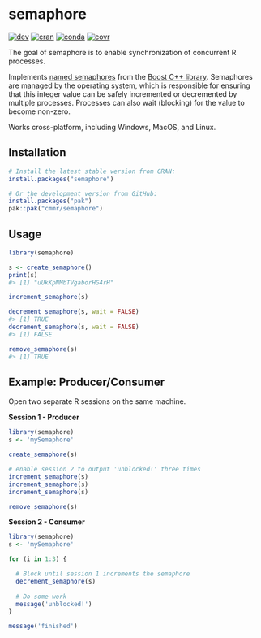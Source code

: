 # semaphore

<!-- badges: start -->
[![dev](https://github.com/cmmr/semaphore/actions/workflows/R-CMD-check.yaml/badge.svg)](https://github.com/cmmr/semaphore/actions/workflows/R-CMD-check.yaml)
[![cran](https://www.r-pkg.org/badges/version/semaphore)](https://CRAN.R-project.org/package=semaphore)
[![conda](https://anaconda.org/conda-forge/r-semaphore/badges/version.svg)](https://anaconda.org/conda-forge/r-semaphore)
[![covr](https://codecov.io/gh/cmmr/semaphore/graph/badge.svg)](https://app.codecov.io/gh/cmmr/semaphore)
<!-- badges: end -->


The goal of semaphore is to enable synchronization of concurrent R processes.

Implements [named semaphores](https://www.boost.org/doc/libs/1_86_0/doc/html/doxygen/boost_interprocess_header_reference/classboost_1_1interprocess_1_1named__semaphore.html)
from the [Boost C++ library](https://www.boost.org/). 
Semaphores are managed by the operating system, which is responsible for 
ensuring that this integer value can be safely incremented or decremented by 
multiple processes. 
Processes can also wait (blocking) for the value to become non-zero.

Works cross-platform, including Windows, MacOS, and Linux.


## Installation

``` r
# Install the latest stable version from CRAN:
install.packages("semaphore")

# Or the development version from GitHub:
install.packages("pak")
pak::pak("cmmr/semaphore")
```



## Usage

``` r
library(semaphore)

s <- create_semaphore()
print(s)
#> [1] "uUkKpNMbTVgaborHG4rH"

increment_semaphore(s)

decrement_semaphore(s, wait = FALSE)
#> [1] TRUE
decrement_semaphore(s, wait = FALSE)
#> [1] FALSE

remove_semaphore(s)
#> [1] TRUE
```



## Example: Producer/Consumer

Open two separate R sessions on the same machine.

**Session 1 - Producer**
``` r
library(semaphore)
s <- 'mySemaphore'

create_semaphore(s)

# enable session 2 to output 'unblocked!' three times
increment_semaphore(s)
increment_semaphore(s)
increment_semaphore(s)

remove_semaphore(s)
```

**Session 2 - Consumer**
``` r
library(semaphore)
s <- 'mySemaphore'

for (i in 1:3) {

  # Block until session 1 increments the semaphore
  decrement_semaphore(s)
  
  # Do some work
  message('unblocked!')
}

message('finished')
```

